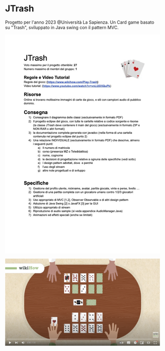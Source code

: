 # JTrash
Progetto per l'anno 2023 @Università La Sapienza. Un Card game basato su "Trash", sviluppato in Java swing con il pattern MVC.

![Spefiche di progetto](/JTrash_Requisiti%20progetto.jpg)

[![Regole](https://github.com/CRSylar/JTrash/blob/main/Screenshot%202023-09-01%20alle%2010.58.11.png)](https://www.youtube.com/watch?v=vnLl2O5QuPk "Regole del gioco")


